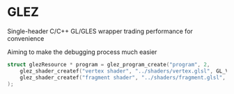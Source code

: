 # GLEZ
Single-header C/C++ GL/GLES wrapper trading performance for convenience

Aiming to make the debugging process much easier 

```cpp
struct glezResource * program = glez_program_create("program", 2,
    glez_shader_createf("vertex shader", "../shaders/vertex.glsl", GL_VERTEX_SHADER),
    glez_shader_createf("fragment shader", "../shaders/fragment.glsl", GL_FRAGMENT_SHADER)
);
```
